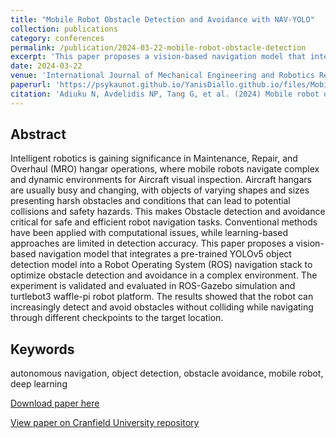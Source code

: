 ```yaml
---
title: "Mobile Robot Obstacle Detection and Avoidance with NAV-YOLO"
collection: publications
category: conferences
permalink: /publication/2024-03-22-mobile-robot-obstacle-detection
excerpt: 'This paper proposes a vision-based navigation model that integrates a pre-trained YOLOv5 object detection model into a Robot Operating System (ROS) navigation stack to optimize obstacle detection and avoidance in a complex environment.'
date: 2024-03-22
venue: 'International Journal of Mechanical Engineering and Robotics Research'
paperurl: 'https://psykaunot.github.io/YanisDiallo.github.io/files/Mobile_robot_obstacle_detection-2024.pdf'
citation: 'Adiuku N, Avdelidis NP, Tang G, et al. (2024) Mobile robot obstacle detection and avoidance with NAV-YOLO. International Journal of Mechanical Engineering and Robotics Research, Volume 13, Issue 2, March 2024, pp. 219-226'
---
```


## Abstract

Intelligent robotics is gaining significance in Maintenance, Repair, and Overhaul (MRO) hangar operations, where mobile robots navigate complex and dynamic environments for Aircraft visual inspection. Aircraft hangars are usually busy and changing, with objects of varying shapes and sizes presenting harsh obstacles and conditions that can lead to potential collisions and safety hazards. This makes Obstacle detection and avoidance critical for safe and efficient robot navigation tasks. Conventional methods have been applied with computational issues, while learning-based approaches are limited in detection accuracy. This paper proposes a vision-based navigation model that integrates a pre-trained YOLOv5 object detection model into a Robot Operating System (ROS) navigation stack to optimize obstacle detection and avoidance in a complex environment. The experiment is validated and evaluated in ROS-Gazebo simulation and turtlebot3 waffle-pi robot platform. The results showed that the robot can increasingly detect and avoid obstacles without colliding while navigating through different checkpoints to the target location.

## Keywords

autonomous navigation, object detection, obstacle avoidance, mobile robot, deep learning

[Download paper here](https://psykaunot.github.io/YanisDiallo.github.io/files/Mobile_robot_obstacle_detection-2024.pdf)

[View paper on Cranfield University repository](https://dspace.lib.cranfield.ac.uk/items/5e9eb087-ae41-4715-9dc9-d9ab00db0fe2)

